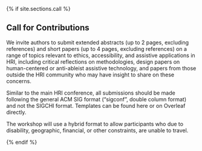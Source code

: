 
{% if site.sections.call %}

<a class="anchor" id="call"></a>

## Call for Contributions

 We invite authors to submit extended abstracts (up to 2 pages, excluding references) and short papers (up to 4 pages, excluding references) on a range of topics relevant to ethics, accessibility, and assistive applications in HRI, including critical reflections on methodologies, design papers on human-centered or anti-ableist assistive technology, and papers from those outside the HRI community who may have insight to share on these concerns.

Similar to the main HRI conference, all submissions should be made following the general ACM SIG format (“sigconf”, double column format) and not the SIGCHI format. Templates can be found here or on Overleaf directly.

The workshop will use a hybrid format to allow participants who due to disability, geographic, financial, or other constraints, are unable to travel.

{% endif %}

